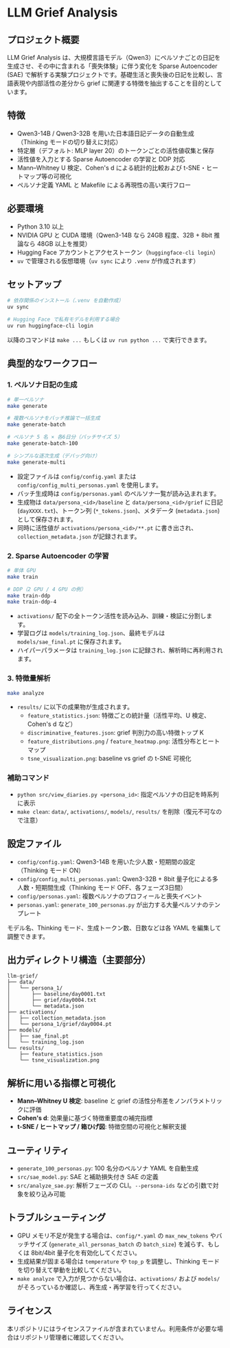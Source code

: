 # LLM Grief Analysis

## プロジェクト概要
LLM Grief Analysis は、大規模言語モデル（Qwen3）にペルソナごとの日記を生成させ、その中に含まれる「喪失体験」に伴う変化を Sparse Autoencoder (SAE) で解析する実験プロジェクトです。基礎生活と喪失後の日記を比較し、言語表現や内部活性の差分から grief に関連する特徴を抽出することを目的としています。

## 特徴
- Qwen3-14B / Qwen3-32B を用いた日本語日記データの自動生成（Thinking モードの切り替えに対応）
- 特定層（デフォルト: MLP layer 20）のトークンごとの活性値収集と保存
- 活性値を入力とする Sparse Autoencoder の学習と DDP 対応
- Mann–Whitney U 検定、Cohen's d による統計的比較および t-SNE・ヒートマップ等の可視化
- ペルソナ定義 YAML と Makefile による再現性の高い実行フロー

## 必要環境
- Python 3.10 以上
- NVIDIA GPU と CUDA 環境（Qwen3-14B なら 24GB 程度、32B + 8bit 推論なら 48GB 以上を推奨）
- Hugging Face アカウントとアクセストークン（`huggingface-cli login`）
- `uv` で管理される仮想環境（`uv sync` により `.venv` が作成されます）

## セットアップ
```bash
# 依存関係のインストール（.venv を自動作成）
uv sync

# Hugging Face で私有モデルを利用する場合
uv run huggingface-cli login
```
以降のコマンドは `make ...` もしくは `uv run python ...` で実行できます。

## 典型的なワークフロー
### 1. ペルソナ日記の生成
```bash
# 単一ペルソナ
make generate

# 複数ペルソナをバッチ推論で一括生成
make generate-batch

# ペルソナ 5 名 × 各6日分（バッチサイズ 5）
make generate-batch-100

# シンプルな逐次生成（デバッグ向け）
make generate-multi
```
- 設定ファイルは `config/config.yaml` または `config/config_multi_personas.yaml` を使用します。
- バッチ生成時は `config/personas.yaml` のペルソナ一覧が読み込まれます。
- 生成物は `data/persona_<id>/baseline` と `data/persona_<id>/grief` に日記 (`dayXXXX.txt`)、トークン列 (`*_tokens.json`)、メタデータ (`metadata.json`) として保存されます。
- 同時に活性値が `activations/persona_<id>/**.pt` に書き出され、`collection_metadata.json` が記録されます。

### 2. Sparse Autoencoder の学習
```bash
# 単体 GPU
make train

# DDP（2 GPU / 4 GPU の例）
make train-ddp
make train-ddp-4
```
- `activations/` 配下の全トークン活性を読み込み、訓練・検証に分割します。
- 学習ログは `models/training_log.json`、最終モデルは `models/sae_final.pt` に保存されます。
- ハイパーパラメータは `training_log.json` に記録され、解析時に再利用されます。

### 3. 特徴量解析
```bash
make analyze
```
- `results/` に以下の成果物が生成されます。
  - `feature_statistics.json`: 特徴ごとの統計量（活性平均、U 検定、Cohen's d など）
  - `discriminative_features.json`: grief 判別力の高い特徴トップ K
  - `feature_distributions.png` / `feature_heatmap.png`: 活性分布とヒートマップ
  - `tsne_visualization.png`: baseline vs grief の t-SNE 可視化

### 補助コマンド
- `python src/view_diaries.py <persona_id>`: 指定ペルソナの日記を時系列に表示
- `make clean`: `data/`, `activations/`, `models/`, `results/` を削除（復元不可なので注意）

## 設定ファイル
- `config/config.yaml`: Qwen3-14B を用いた少人数・短期間の設定（Thinking モード ON）
- `config/config_multi_personas.yaml`: Qwen3-32B + 8bit 量子化による多人数・短期間生成（Thinking モード OFF、各フェーズ3日間）
- `config/personas.yaml`: 複数ペルソナのプロフィールと喪失イベント
- `personas.yaml`: `generate_100_personas.py` が出力する大量ペルソナのテンプレート

モデル名、Thinking モード、生成トークン数、日数などは各 YAML を編集して調整できます。

## 出力ディレクトリ構造（主要部分）
```text
llm-grief/
├── data/
│   └── persona_1/
│       ├── baseline/day0001.txt
│       ├── grief/day0004.txt
│       └── metadata.json
├── activations/
│   ├── collection_metadata.json
│   └── persona_1/grief/day0004.pt
├── models/
│   ├── sae_final.pt
│   └── training_log.json
└── results/
    ├── feature_statistics.json
    └── tsne_visualization.png
```

## 解析に用いる指標と可視化
- **Mann–Whitney U 検定**: baseline と grief の活性分布差をノンパラメトリックに評価
- **Cohen's d**: 効果量に基づく特徴重要度の補完指標
- **t-SNE / ヒートマップ / 箱ひげ図**: 特徴空間の可視化と解釈支援

## ユーティリティ
- `generate_100_personas.py`: 100 名分のペルソナ YAML を自動生成
- `src/sae_model.py`: SAE と補助損失付き SAE の定義
- `src/analyze_sae.py`: 解析フェーズの CLI。`--persona-ids` などの引数で対象を絞り込み可能

## トラブルシューティング
- GPU メモリ不足が発生する場合は、`config/*.yaml` の `max_new_tokens` やバッチサイズ (`generate_all_personas_batch` の `batch_size`) を減らす、もしくは 8bit/4bit 量子化を有効化してください。
- 生成結果が固まる場合は `temperature` や `top_p` を調整し、Thinking モードを切り替えて挙動を比較してください。
- `make analyze` で入力が見つからない場合は、`activations/` および `models/` がそろっているか確認し、再生成・再学習を行ってください。

## ライセンス
本リポジトリにはライセンスファイルが含まれていません。利用条件が必要な場合はリポジトリ管理者に確認してください。
